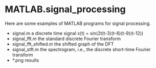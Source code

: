 # MATLAB.signal_processing
Here are some examples of MATLAB programs for signal processing.
- signal.m a discrete time signal x(t) = sin(2t(t-3)(t-6)(t-9)(t-12))
- signal_fft.m the standard discrete Fourier transform
- signal_fft_shifted.m the shifted graph of the DFT
- signal_stft.m the spectrogram, i.e., the discrete short-time Fourier transform
- *.png results
